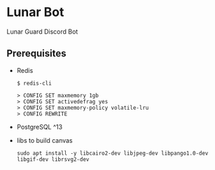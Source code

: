 # Lunar Bot

Lunar Guard Discord Bot

## Prerequisites

 - Redis

    ```
    $ redis-cli

    > CONFIG SET maxmemory 1gb
    > CONFIG SET activedefrag yes
    > CONFIG SET maxmemory-policy volatile-lru
    > CONFIG REWRITE
    ```
    
 - PostgreSQL ^13
 
 - libs to build canvas
 
   `sudo apt install -y libcairo2-dev libjpeg-dev libpango1.0-dev libgif-dev librsvg2-dev`
